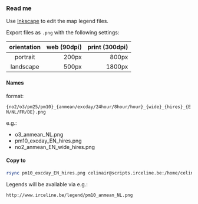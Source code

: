 ### Read me

Use [Inkscape](https://inkscape.org/en/) to edit the map legend files.

Export files as `.png` with the following settings:

| orientation | web (90dpi) | print (300dpi) |
|:-----------:|------------:|---------------:|
|  portrait   |       200px |          800px |
|  landscape  |       500px |         1800px |

#### Names
format:

`{no2/o3/pm25/pm10}_{anmean/excday/24hour/8hour/hour}_{wide}_{hires}_{EN/NL/FR/DE}.png`

e.g.:
* o3_anmean_NL.png
* pm10_excday_EN_hires.png
* no2_anmean_EN_wide_hires.png


#### Copy to

```sh
rsync pm10_excday_EN_hires.png celinair@scripts.irceline.be:/home/celinair/www/legend/
```

Legends will be available via e.g.:

```html
http://www.irceline.be/legend/pm10_anmean_NL.png
```
